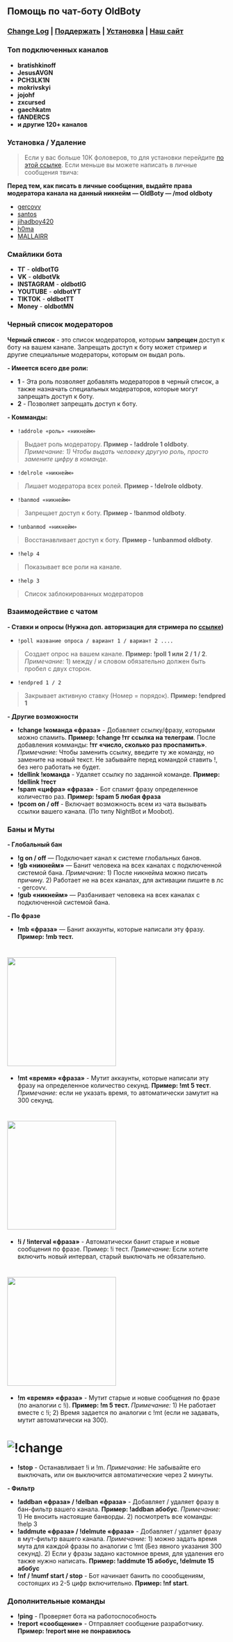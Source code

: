 ## Помощь по чат-боту OldBoty

### [Change Log](https://gercov.github.io/BotDoc/changelog.txt) | [Поддержать](https://new.donatepay.ru/@862698) | [Установка](https://oldboty.xyz/auth) | [Наш сайт](http://193.124.112.27/)

### Топ подключенных каналов
- **bratishkinoff**
- **JesusAVGN**
- **PCH3LK1N**
- **mokrivskyi**
- **jojohf**
- **zxcursed**
- **gaechkatm**
- **fANDERCS**
- **и другие 120+ каналов**

### Установка / Удаление
> Если у вас больше 10К фоловеров, то для установки перейдите [по этой ссылке](https://oldboty.xyz/auth).
Если меньше вы можете написать в личные сообщения твича: 
 
**Перед тем, как писать в личные сообщения, выдайте права модератора канала на данный никнейм — OldBoty — /mod oldboty**
- [gercovv](https://www.twitch.tv/gercovv)
- [santos](https://www.twitch.tv/sant0skroll)
- [jihadboy420](https://www.twitch.tv/jihadboy420)
- [h0ma](https://www.twitch.tv/h0mah0mah0myak)
- [MALLAIRR](https://www.twitch.tv/mallairr)

### Смайлики бота
- **ТГ** - **oldbotTG**
- **VK** - **oldbotVk**
- **INSTAGRAM** - **oldbotIG**
- **YOUTUBE** - **oldbotYT**
- **TIKTOK** - **oldbotTT**
- **Money** - **oldbotMN**

### Черный список модераторов
**Черный список** - это список модераторов, которым **запрещен** доступ к боту на вашем канале.
Запрещать доступ к боту может стример и другие специальные модераторы, которым он выдал роль.

**- Имеется всего две роли:**
- **1** - Эта роль позволяет добавлять модераторов в черный список, а также назначать специальных модераторов, которые могут запрещать доступ к боту.
- **2** - Позволяет запрещать доступ к боту.

**- Комманды:**
- `!addrole «роль» «никнейм»`
> Выдает роль модератору. **Пример - !addrole 1 oldboty**. *Примечание: 1) Чтобы выдать человеку другую роль, просто замените цифру в команде*.
- `!delrole «никнейм»`
> Лишает модератора всех ролей. **Пример - !delrole oldboty**.
- `!banmod «никнейм»`
> Запрещает доступ к боту. **Пример - !banmod oldboty**.
- `!unbanmod «никнейм»`
> Восстанавливает доступ к боту. **Пример - !unbanmod oldboty**.
- `!help 4` 
> Показывает все роли на канале.
- `!help 3`
> Список заблокированных модераторов

### Взаимодействие с чатом
**- Ставки и опросы (Нужна доп. авторизация для стримера по [ссылке](https://oldboty.xyz/auth/))**
- `!poll название опроса / вариант 1 / вариант 2 ....` 
> Создает опрос на вашем канале. 
> **Пример: !poll 1 или 2 / 1 / 2**. 
> *Примечание:* 1) между / и словом обязательно должен быть пробел с двух сторон.
- `!endpred 1 / 2`
> Закрывает активную ставку (Номер = порядок). **Пример: !endpred 1**

**- Другие возможности** 
- **!change !команда «фраза»** - Добавляет ссылку/фразу, которыми можно спамить. **Пример: !change !тг ссылка на телеграм**. После добавления комманды: **!тг «число, сколько раз проспамить»**. *Примечание:* Чтобы заменить ссылку, введите ту же команду, но замените на новый текст. Не забывайте перед командой ставить !, без него работать не будет.
- **!dellink !команда** - Удаляет ссылку по заданной команде. **Пример: !dellink !тест**
- **!spam «цифра» «фраза»** - Бот спамит фразу определенное количество раз. **Пример: !spam 5 любая фраза**
- **!pcom on / off** - Включает возможность всем из чата вызывать ссылки вашего канала. (По типу NightBot и Moobot).

### Баны и Муты
**- Глобальный бан**
- **!g on / off** — Подключает канал к системе глобальных банов.
- **!gb «никнейм»** — Банит человека на всех каналах с подключенной системой бана. *Примечание:* 1) После никнейма можно писать причину. 2) Работает не на всех каналах, для активации пишите в лс - gercovv.
- **!gub «никнейм»** — Разбанивает человека на всех каналах с подключенной системой бана.

**- По фразе** 
- **!mb «фраза»** — Банит аккаунты, которые написали эту фразу. **Пример: !mb тест.**
# <img src="https://i.imgur.com/ZiqfxGi.gif" width="250" />
- **!mt «время» «фраза»** - Мутит аккаунты, которые написали эту фразу на определенное количество секунд. **Пример: !mt 5 тест**. *Примечание:* если не указать время, то автоматически замутит на 300 секунд.
# <img src="https://i.imgur.com/B3dAxHN.gif" width="250" />
- **!i / !interval «фраза»** - Автоматически банит старые и новые сообщения по фразе. Пример: !i тест. *Примечание:* Если хотите включить новый интервал, старый выключать не обязательно.
# <img src="https://i.imgur.com/ivXw74d.gif" width="250" />
- **!m «время» «фраза»** - Мутит старые и новые сообщения по фразе (по аналогии с !i). **Пример: !m 5 тест.** *Примечание:* 1) Не работает вместе с !i; 2) Время задается по аналогии с !mt (если не задавать, мутит автоматически на 300).
# ![!change](https://i.imgur.com/o2W0nY9.gif)
- **!stop** - Останавливает !i и !m. *Примечание:* Не забывайте его выключать, или он выключится автоматические через 2 минуты.

**- Фильтр**
- **!addban «фраза» / !delban «фраза»** - Добавляет / удаляет фразу в бан-фильтр вашего канала. **Пример: !addban абобус**. *Примечание:* 1) Не вносить настоящие банворды. 2) посмотреть все команды: !help 3
- **!addmute «фраза» / !delmute «фраза»** - Добавляет / удаляет фразу в мут-фильтр вашего канала. *Примечание:* 1) можно задать время мута для каждой фразы по аналогии с !mt (Без явного указания 300 секунд). 2) Если у фразы задано кастомное время, для удаления его также нужно написать. **Пример: !addmute 15 абобус, !delmute 15 абобус**
- **!nf / !numf start / stop** - Бот начинает банить по соообщениям, состоящих из 2-5 цифр включительно. **Пример: !nf start**.

### Дополнительные команды
- **!ping** - Проверяет бота на работоспособность
- **!report «сообщение»** - Отправляет сообщение разработчику. **Пример: !report мне не понравилось**
